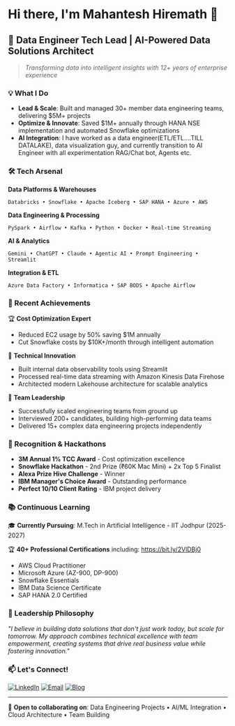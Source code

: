 # Hi there, I'm Mahantesh Hiremath 👋

## 🚀 Data Engineer Tech Lead | AI-Powered Data Solutions Architect

> *Transforming data into intelligent insights with 12+ years of enterprise experience*

### 💡 What I Do
- **Lead & Scale**: Built and managed 30+ member data engineering teams, delivering $5M+ projects
- **Optimize & Innovate**: Saved $1M+ annually through HANA NSE implementation and automated Snowflake optimizations
- **AI Integration**: I have worked as a data engineer(ETL/ETL....TILL DATALAKE), data visualization guy, and currently transition to AI Engineer with all experimentation RAG/Chat bot, Agents etc.

### 🛠️ Tech Arsenal

**Data Platforms & Warehouses**
```
Databricks • Snowflake • Apache Iceberg • SAP HANA • Azure • AWS
```

**Data Engineering & Processing**
```
PySpark • Airflow • Kafka • Python • Docker • Real-time Streaming
```

**AI & Analytics**
```
Gemini • ChatGPT • Claude • Agentic AI • Prompt Engineering • Streamlit
```

**Integration & ETL**
```
Azure Data Factory • Informatica • SAP BODS • Apache Airflow
```

### 🎯 Recent Achievements

🏆 **Cost Optimization Expert**
- Reduced EC2 usage by 50% saving $1M annually
- Cut Snowflake costs by $10K+/month through intelligent automation

🔧 **Technical Innovation**
- Built internal data observability tools using Streamlit
- Processed real-time data streaming with Amazon Kinesis Data Firehose
- Architected modern Lakehouse architecture for scalable analytics

👥 **Team Leadership**
- Successfully scaled engineering teams from ground up
- Interviewed 200+ candidates, building high-performing data teams
- Delivered 15+ complex data engineering projects independently

### 🏅 Recognition & Hackathons

- **3M Annual 1% TCC Award** - Cost optimization excellence
- **Snowflake Hackathon** - 2nd Prize (₹60K Mac Mini) + 2x Top 5 Finalist
- **Alexa Prize Hive Challenge** - Winner
- **IBM Manager's Choice Award** - Outstanding performance
- **Perfect 10/10 Client Rating** - IBM project delivery

### 📚 Continuous Learning

🎓 **Currently Pursuing**: M.Tech in Artificial Intelligence - IIT Jodhpur (2025-2027)

🏆 **40+ Professional Certifications** including:
  https://bit.ly/2VlDBj0
- AWS Cloud Practitioner
- Microsoft Azure (AZ-900, DP-900)
- Snowflake Essentials
- IBM Data Science Certificate
- SAP HANA 2.0 Certified

### 🌟 Leadership Philosophy

*"I believe in building data solutions that don't just work today, but scale for tomorrow. My approach combines technical excellence with team empowerment, creating systems that drive real business value while fostering innovation."*

### 📫 Let's Connect!

[![LinkedIn](https://img.shields.io/badge/LinkedIn-Connect-blue?style=flat-square&logo=linkedin)](https://linkedin.com/in/mahantesh-hiremath)
[![Email](https://img.shields.io/badge/Email-mahanteshimath@gmail.com-red?style=flat-square&logo=gmail)](mailto:mahanteshimath@gmail.com)
[![Blog](https://img.shields.io/badge/Blog-ATOZABOUTDATA-green?style=flat-square&logo=medium)](mahantesh-hiremath.medium.com)

---

💬 **Open to collaborating on**: Data Engineering Projects • AI/ML Integration • Cloud Architecture • Team Building

